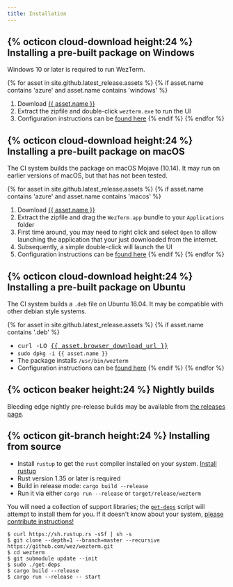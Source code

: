 ```yaml
---
title: Installation
---
```


## {% octicon cloud-download height:24 %} Installing a pre-built package on Windows

Windows 10 or later is required to run WezTerm.

{% for asset in site.github.latest_release.assets %}
  {% if asset.name contains 'azure' and asset.name contains 'windows' %}
1. Download <a href="{{ asset.browser_download_url }}">{{ asset.name }}</a>
2. Extract the zipfile and double-click `wezterm.exe` to run the UI
3. Configuration instructions can be [found here](configuration.html)
  {% endif %}
{% endfor %}

## {% octicon cloud-download height:24 %} Installing a pre-built package on macOS

The CI system builds the package on macOS Mojave (10.14).  It may run on earlier
versions of macOS, but that has not been tested.

{% for asset in site.github.latest_release.assets %}
  {% if asset.name contains 'azure' and asset.name contains 'macos' %}
1. Download <a href="{{ asset.browser_download_url }}">{{ asset.name }}</a>
2. Extract the zipfile and drag the `WezTerm.app` bundle to your `Applications` folder
3. First time around, you may need to right click and select `Open` to allow launching
   the application that your just downloaded from the internet.
3. Subsequently, a simple double-click will launch the UI
4. Configuration instructions can be [found here](configuration.html)
  {% endif %}
{% endfor %}

## {% octicon cloud-download height:24 %} Installing a pre-built package on Ubuntu

The CI system builds a `.deb` file on Ubuntu 16.04.  It may be compatible with other
debian style systems.

{% for asset in site.github.latest_release.assets %}
  {% if asset.name contains '.deb' %}

* <tt>curl -LO <a href="{{ asset.browser_download_url }}">{{ asset.browser_download_url }}</a></tt>
* `sudo dpkg -i {{ asset.name }}`
* The package installs `/usr/bin/wezterm`
* Configuration instructions can be [found here](configuration.html)
  {% endif %}
{% endfor %}

## {% octicon beaker height:24 %} Nightly builds

Bleeding edge nightly pre-release builds may be available from [the releases page](https://github.com/wez/wezterm/releases).

## {% octicon git-branch height:24 %} Installing from source

* Install `rustup` to get the `rust` compiler installed on your system.
  [Install rustup](https://www.rust-lang.org/en-US/install.html)
* Rust version 1.35 or later is required
* Build in release mode: `cargo build --release`
* Run it via either `cargo run --release` or `target/release/wezterm`

You will need a collection of support libraries; the [`get-deps`](https://github.com/wez/wezterm/blob/master/get-deps) script will
attempt to install them for you.  If it doesn't know about your system,
[please contribute instructions!](https://github.com/wez/wezterm/blob/master/CONTRIBUTING.md)

```
$ curl https://sh.rustup.rs -sSf | sh -s
$ git clone --depth=1 --branch=master --recursive https://github.com/wez/wezterm.git
$ cd wezterm
$ git submodule update --init
$ sudo ./get-deps
$ cargo build --release
$ cargo run --release -- start
```

